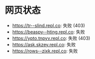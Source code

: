 # 网页状态
- https://tr--slind.repl.co: 失败 (403)
- https://beaspy--hting.repl.co: 失败
- https://ypto.tnpyv.repl.co: 失败 (403)
- https://ask.skzey.repl.co: 失败
- https://rows--zixk.repl.co: 失败
